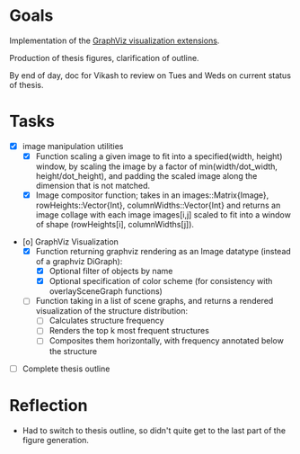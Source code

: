 # Goals

Implementation of the [GraphViz visualization extensions](https://github.com/probcomp/GenSceneGraphs.jl/issues/266).

Production of thesis figures, clarification of outline.

By end of day, doc for Vikash to review on Tues and Weds on current status of
thesis.


# Tasks

* [X] image manipulation utilities
    * [X] Function scaling a given image to fit into a specified(width, height)
          window, by scaling the image by a factor of min(width/dot_width,
          height/dot_height), and padding the scaled image along the dimension
          that is not matched.
    * [X] Image compositor function; takes in an images::Matrix{Image},
          rowHeights::Vector{Int}, columnWidths::Vector{Int} and returns an
          image collage with each image images[i,j] scaled to fit into a window
          of shape (rowHeights[i], columnWidths[j]).
* [o] GraphViz Visualization
    * [X] Function returning graphviz rendering as an Image datatype (instead of a graphviz DiGraph):
        * [X] Optional filter of objects by name
        * [X] Optional specification of color scheme (for consistency with overlaySceneGraph functions)
    * [ ] Function taking in a list of scene graphs, and returns a rendered visualization of the structure distribution:
        * [ ] Calculates structure frequency
        * [ ] Renders the top k most frequent structures
        * [ ] Composites them horizontally, with frequency annotated below the structure

* [ ] Complete thesis outline


# Reflection

* Had to switch to thesis outline, so didn't quite get to the last part of the figure generation.
